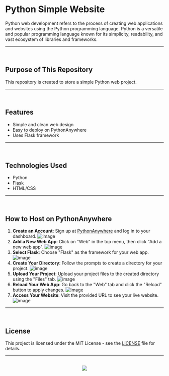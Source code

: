# Python Simple Website

Python web development refers to the process of creating web applications and websites using the Python programming language. Python is a versatile and popular programming language known for its simplicity, readability, and vast ecosystem of libraries and frameworks.

<hr><br>

## Purpose of This Repository

This repository is created to store a simple Python web project.

<hr><br>

## Features

- Simple and clean web design
- Easy to deploy on PythonAnywhere
- Uses Flask framework

<hr><br>

## Technologies Used

- Python
- Flask
- HTML/CSS

<hr><br>

## How to Host on PythonAnywhere

1. **Create an Account**: Sign up at [PythonAnywhere](https://www.pythonanywhere.com) and log in to your dashboard.
   ![image](https://github.com/user-attachments/assets/3415e13c-a238-4754-84f6-05173d026c09)
2. **Add a New Web App**: Click on "Web" in the top menu, then click "Add a new web app".
   ![image](https://github.com/user-attachments/assets/f3398025-5de9-40f5-8921-d60b3aa207b3)
3. **Select Flask**: Choose "Flask" as the framework for your web app.
   ![image](https://github.com/user-attachments/assets/67266af9-7d00-4510-aa8b-0f777002693a)
4. **Create Your Directory**: Follow the prompts to create a directory for your project.
   ![image](https://github.com/user-attachments/assets/aa51275e-4e00-44dd-9391-a8017da9d95f)
5. **Upload Your Project**: Upload your project files to the created directory using the "Files" tab.
   ![image](https://github.com/user-attachments/assets/64c140dc-62cd-4c25-ae1f-66bb4196acc3)
6. **Reload Your Web App**: Go back to the "Web" tab and click the "Reload" button to apply changes.
   ![image](https://github.com/user-attachments/assets/9663a6e6-a2a9-4c2e-bbd1-9f292c13b3ea)
7. **Access Your Website**: Visit the provided URL to see your live website.
   ![image](https://github.com/user-attachments/assets/855e5701-aae9-4157-905f-e52dfbba0dc7)

<hr><br>

## License

This project is licensed under the MIT License - see the [LICENSE](LICENSE) file for details.

<hr><br>

<div align="center">
  <a href="https://www.instagram.com/guanshiyin_/">
     <img src="https://capsule-render.vercel.app/api?type=waving&height=200&color=100:FF0000,20:F0F0F0&section=footer&reversal=false&textBg=false&fontAlignY=50&descAlign=48&descAlignY=59"/>
  </a>
</div>
